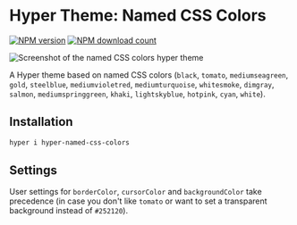 # Hyper Theme: Named CSS Colors

[![NPM version](https://img.shields.io/npm/v/hyper-named-css-colors.svg)](https://www.npmjs.com/hyper-named-css-colors) [![NPM download count](https://img.shields.io/npm/dm/hyper-named-css-colors.svg)](https://www.npmjs.com/hyper-named-css-colors)

![Screenshot of the named CSS colors hyper theme](https://file-qizqlimniq.now.sh/screenshot.png)

A Hyper theme based on named CSS colors (`black`, `tomato`, `mediumseagreen`, `gold`, `steelblue`, `mediumvioletred`, `mediumturquoise`, `whitesmoke`, `dimgray`, `salmon`, `mediumspringgreen`, `khaki`, `lightskyblue`, `hotpink`, `cyan`, `white`).

## Installation

```sh
hyper i hyper-named-css-colors
```

## Settings

User settings for `borderColor`, `cursorColor` and `backgroundColor` take precedence (in case you don't like `tomato` or want to set a transparent background instead of `#252120`).
